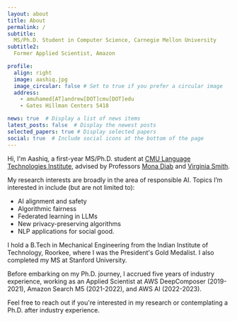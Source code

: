 ```yaml
---
layout: about
title: About
permalink: /
subtitle: 
  MS/Ph.D. Student in Computer Science, Carnegie Mellon University
subtitle2:
  Former Applied Scientist, Amazon

profile:
  align: right
  image: aashiq.jpg
  image_circular: false # Set to true if you prefer a circular image
  address:
    - amuhamed[AT]andrew[DOT]cmu[DOT]edu
    - Gates Hillman Centers 5418

news: true  # Display a list of news items
latest_posts: false  # Display the newest posts
selected_papers: true # Display selected papers
social: true  # Include social icons at the bottom of the page
---
```

Hi, I'm Aashiq, a first-year MS/Ph.D. student at [CMU Language Technologies Institute](https://lti.cs.cmu.edu/), advised by Professors [Mona Diab](https://lti.cs.cmu.edu/people/222228496/mona-diab) and [Virginia Smith](https://www.cs.cmu.edu/~smithv/). 

My research interests are broadly in the area of responsible AI. Topics I’m interested in include (but are not limited to):

- AI alignment and safety
- Algorithmic fairness
- Federated learning in LLMs
- New privacy-preserving algorithms
- NLP applications for social good.

I hold a B.Tech in Mechanical Engineering from the Indian Institute of Technology, Roorkee, where I was the President's Gold Medalist. I also completed my MS at Stanford University. 

Before embarking on my Ph.D. journey, I accrued five years of industry experience, working as an Applied Scientist at AWS DeepComposer (2019-2021), Amazon Search M5 (2021-2022), and AWS AI (2022-2023).

Feel free to reach out if you're interested in my research or contemplating a Ph.D. after industry experience.

